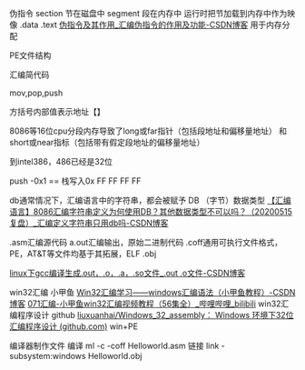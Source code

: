 伪指令
	section	节在磁盘中
	segment   段在内存中
	运行时把节加载到内存中作为映像
	.data
	.text
	[伪指令及其作用_汇编伪指令的作用及功能-CSDN博客](https://blog.csdn.net/bird67/article/details/1920692)
	用于内存分配

PE文件结构

汇编简代码

mov,pop,push

方括号内部值表示地址【】

8086等16位cpu分段内存导致了long或far指针（包括段地址和偏移量地址）
和short或near指标（包括带有假定段地址的偏移量地址）

到intel386，486已经是32位

push -0x1 == 栈写入0x FF FF FF FF

db通常情况下，汇编语言中的字符串，都会被赋予 DB （字节）数据类型
	 [【汇编语言】8086汇编字符串定义为何使用DB？其他数据类型不可以吗？（20200515复盘）_汇编定义字符串只用db吗-CSDN博客](https://blog.csdn.net/weixin_42929607/article/details/106113316)

.asm汇编源代码
a.out汇编输出，原始二进制代码
.coff通用可执行文件格式，PE，AT&T等文件均基于其拓展，ELF
.obj

[linux下gcc编译生成.out，.o，.a，.so文件_.out .o文件-CSDN博客](https://blog.csdn.net/zyhse/article/details/105228959)

win32汇编
	小甲鱼
	[Win32汇编学习——windows汇编语法（小甲鱼教程）-CSDN博客](https://blog.csdn.net/team39/article/details/88599561)
	[071汇编-小甲鱼win32汇编视频教程（56集全）_哔哩哔哩_bilibili](https://www.bilibili.com/video/BV12t4y1B7qu/?vd_source=ba9071632abc24d7d277940ea8c3bd3a)
	win32汇编程序设计
	github
	[liuxuanhai/Windows_32_assembly： Windows 环境下32位汇编程序设计 (github.com)](https://github.com/liuxuanhai/Windows_32_assembly?tab=readme-ov-file)
	win+PE
	
编译器制作文件
	编译
	ml -c -coff Helloworld.asm
	链接
	link -subsystem:windows Helloworld.obj
	